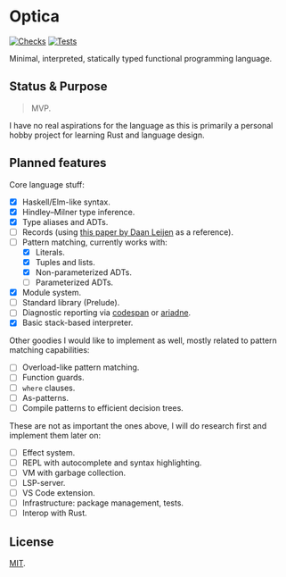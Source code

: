 # Optica

[![Checks](https://img.shields.io/github/workflow/status/norskeld/optica/check?style=flat-square&colorA=22272d&colorB=22272d&label=fmt%20%2B%20clippy)](https://github.com/norskeld/optica/actions/workflows/check.yml)
[![Tests](https://img.shields.io/github/workflow/status/norskeld/optica/test?style=flat-square&colorA=22272d&colorB=22272d&label=tests)](https://github.com/norskeld/optica/actions/workflows/test.yml)

Minimal, interpreted, statically typed functional programming language.

## Status & Purpose

> MVP.

I have no real aspirations for the language as this is primarily a personal hobby project for learning Rust and language design.

## Planned features

Core language stuff:

- [x] Haskell/Elm-like syntax.
- [x] Hindley–Milner type inference.
- [x] Type aliases and ADTs.
- [ ] Records (using [this paper by Daan Leijen][records-paper] as a reference).
- [ ] Pattern matching, currently works with:
  - [x] Literals.
  - [x] Tuples and lists.
  - [x] Non-parameterized ADTs.
  - [ ] Parameterized ADTs.
- [x] Module system.
- [ ] Standard library (Prelude).
- [ ] Diagnostic reporting via [codespan] or [ariadne].
- [x] Basic stack-based interpreter.

Other goodies I would like to implement as well, mostly related to pattern matching capabilities:

- [ ] Overload-like pattern matching.
- [ ] Function guards.
- [ ] `where` clauses.
- [ ] As-patterns.
- [ ] Compile patterns to efficient decision trees.

These are not as important the ones above, I will do research first and implement them later on:

- [ ] Effect system.
- [ ] REPL with autocomplete and syntax highlighting.
- [ ] VM with garbage collection.
- [ ] LSP-server.
- [ ] VS Code extension.
- [ ] Infrastructure: package management, tests.
- [ ] Interop with Rust.

## License

[MIT](LICENSE).

<!-- Links. -->

[records-paper]: https://www.microsoft.com/en-us/research/publication/extensible-records-with-scoped-labels/
[codespan]: https://github.com/brendanzab/codespan
[ariadne]: https://github.com/zesterer/ariadne
